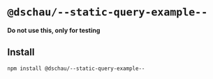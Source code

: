 # `@dschau/--static-query-example--`

**Do not use this, only for testing**

## Install

```shell
npm install @dschau/--static-query-example--
```
